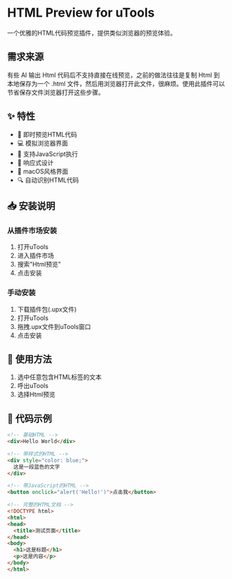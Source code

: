 # HTML Preview for uTools

一个优雅的HTML代码预览插件，提供类似浏览器的预览体验。

## 需求来源

有些 AI 输出 Html 代码后不支持直接在线预览，之前的做法往往是复制 Html 到本地保存为一个 .html 文件，然后用浏览器打开此文件，很麻烦。使用此插件可以节省保存文件浏览器打开这些步骤。

## ✨ 特性

- 🎯 即时预览HTML代码
- 💻 模拟浏览器界面
- 🚀 支持JavaScript执行
- 📱 响应式设计
- 🎨 macOS风格界面
- 🔍 自动识别HTML代码

## 📥 安装说明

### 从插件市场安装

1. 打开uTools
2. 进入插件市场
3. 搜索"Html预览"
4. 点击安装

### 手动安装

1. 下载插件包(.upx文件)
2. 打开uTools
3. 拖拽.upx文件到uTools窗口
4. 点击安装

## 🚀 使用方法

1. 选中任意包含HTML标签的文本
2. 呼出uTools
3. 选择Html预览

## 📝 代码示例

```html
<!-- 基础HTML -->
<div>Hello World</div>

<!-- 带样式的HTML -->
<div style="color: blue;">
  这是一段蓝色的文字
</div>

<!-- 带JavaScript的HTML -->
<button onclick="alert('Hello!')">点击我</button>

<!-- 完整的HTML文档 -->
<!DOCTYPE html>
<html>
<head>
  <title>测试页面</title>
</head>
<body>
  <h1>这是标题</h1>
  <p>这是内容</p>
</body>
</html>
```